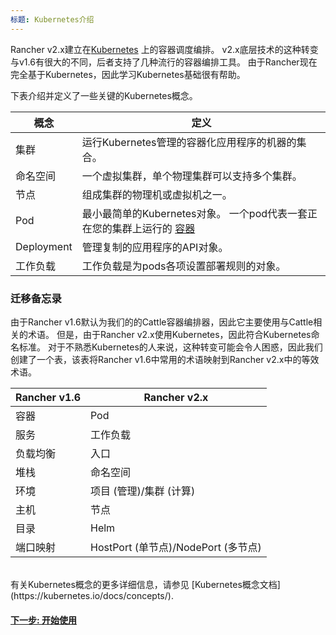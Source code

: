 ```yaml
---
标题: Kubernetes介绍
---
```


Rancher v2.x建立在[Kubernetes](https://kubernetes.io/docs/home/?path=users&persona=app-developer&level=foundational) 上的容器调度编排。 v2.x底层技术的这种转变与v1.6有很大的不同，后者支持了几种流行的容器编排工具。 由于Rancher现在完全基于Kubernetes，因此学习Kubernetes基础很有帮助。

下表介绍并定义了一些关键的Kubernetes概念。

| **概念**    | **定义**                                                                                                                                                                                |
| ----------- | --------------------------------------------------------------------------------------------------------------------------------------------------------------------------------------------- |
| 集群        | 运行Kubernetes管理的容器化应用程序的机器的集合。                                                                                                           |
| 命名空间    | 一个虚拟集群，单个物理集群可以支持多个集群。                                                                                                           |
| 节点        | 组成集群的物理机或虚拟机之一。                                                                                                                               |
| Pod         | 最小最简单的Kubernetes对象。 一个pod代表一套正在您的集群上运行的 [容器](https://kubernetes.io/docs/concepts/overview/what-is-kubernetes/#why-containers) | 
| Deployment  | 管理复制的应用程序的API对象。                                                                                                                                          |
| 工作负载    | 工作负载是为pods各项设置部署规则的对象。                                                                                                                                  |

### 迁移备忘录

由于Rancher v1.6默认为我们的的Cattle容器编排器，因此它主要使用与Cattle相关的术语。 但是，由于Rancher v2.x使用Kubernetes，因此符合Kubernetes命名标准。 对于不熟悉Kubernetes的人来说，这种转变可能会令人困惑，因此我们创建了一个表，该表将Rancher v1.6中常用的术语映射到Rancher v2.x中的等效术语。

| **Rancher v1.6** | **Rancher v2.x**                            |
| ---------------- | ------------------------------------------- |
| 容器             | Pod                                         |
| 服务             | 工作负载                                    |
| 负载均衡         | 入口                                        |
| 堆栈             | 命名空间                                     |
| 环境             | 项目 (管理)/集群 (计算)                       |
| 主机             | 节点                                         |
| 目录             | Helm                                        |
| 端口映射         | HostPort (单节点)/NodePort (多节点)           |

<br/>
有关Kubernetes概念的更多详细信息，请参见
[Kubernetes概念文档](https://kubernetes.io/docs/concepts/).

#### [下一步: 开始使用](/docs/v1.6-migration/get-started/)

